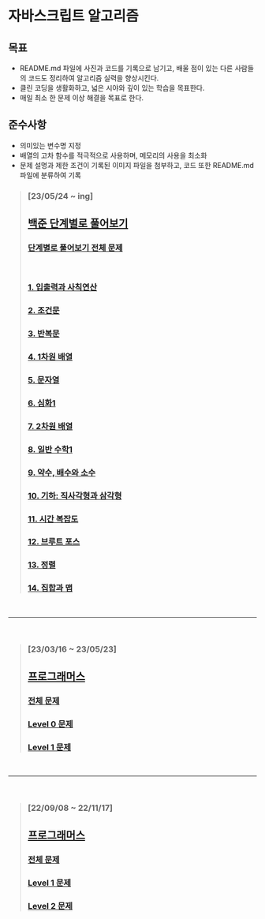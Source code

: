 # 자바스크립트 알고리즘

## 목표

- README.md 파일에 사진과 코드를 기록으로 남기고, 배울 점이 있는 다른 사람들의 코드도 정리하여 알고리즘 실력을 향상시킨다.
- 클린 코딩을 생활화하고, 넓은 시야와 깊이 있는 학습을 목표한다.
- 매일 최소 한 문제 이상 해결을 목표로 한다.

## 준수사항

- 의미있는 변수명 지정
- 배열의 고차 함수를 적극적으로 사용하며, 메모리의 사용을 최소화
- 문제 설명과 제한 조건이 기록된 이미지 파일을 첨부하고, 코드 또한 README.md 파일에 분류하여 기록

> ### [23/05/24 ~ ing]
>
> ## [백준 단계별로 풀어보기](https://www.acmicpc.net/step)
>
> ### [단계별로 풀어보기 전체 문제](./baekjoon_all.md)
>
> <br>
>
> ### [1. 입출력과 사칙연산](./baekjoon/step1/step1_all.md)
>
> ### [2. 조건문](./baekjoon/step2/step2_all.md)
>
> ### [3. 반복문](./baekjoon/step3/step3_all.md)
>
> ### [4. 1차원 배열](./baekjoon/step4/step4_all.md)
>
> ### [5. 문자열](./baekjoon/step5/step5_all.md)
>
> ### [6. 심화1](./baekjoon/step6/step6_all.md)
>
> ### [7. 2차원 배열](./baekjoon/step7/step7_all.md)
>
> ### [8. 일반 수학1](./baekjoon/step8/step8_all.md)
>
> ### [9. 약수, 배수와 소수](./baekjoon/step9/step9_all.md)
>
> ### [10. 기하: 직사각형과 삼각형](./baekjoon/step10/step10_all.md)
>
> ### [11. 시간 복잡도](./baekjoon/step11/step11_all.md)
>
> ### [12. 브루트 포스](./baekjoon/step12/step12_all.md)
>
> ### [13. 정렬](./baekjoon/step13/step13_all.md)
>
> ### [14. 집합과 맵](./baekjoon/step14/step14_all.md)

<br>
<hr />
<br>

> ### [23/03/16 ~ 23/05/23]
>
> ## [프로그래머스](https://programmers.co.kr/?utm_source=google&utm_medium=cpc&utm_campaign=brand_prgms_pc&gclid=Cj0KCQjwpeaYBhDXARIsAEzItbGapElwZebk0CA8nNp5yaJU3OjNZfCvWxkXNWBjPc-EpPqajXBxxvEaAm_gEALw_wcB)
>
> ### [전체 문제](./re_all.md)
>
> ### [Level 0 문제](./re_level_0/re_level_0.md)
>
> ### [Level 1 문제](./re_level_1/re_level_1.md)

<br>
<hr />
<br>

> ### [22/09/08 ~ 22/11/17]
>
> ## [프로그래머스](https://programmers.co.kr/?utm_source=google&utm_medium=cpc&utm_campaign=brand_prgms_pc&gclid=Cj0KCQjwpeaYBhDXARIsAEzItbGapElwZebk0CA8nNp5yaJU3OjNZfCvWxkXNWBjPc-EpPqajXBxxvEaAm_gEALw_wcB)
>
> ### [전체 문제](./all.md)
>
> ### [Level 1 문제](./level_1/level_1.md)
>
> ### [Level 2 문제](./level_2/level_2.md)
